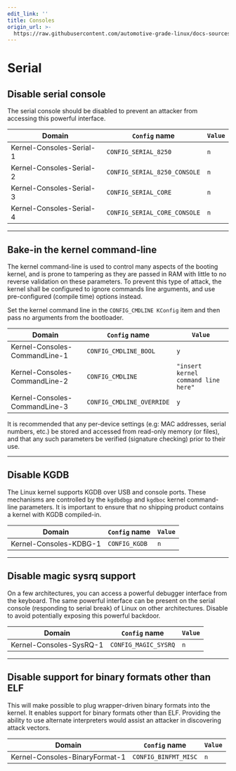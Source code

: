 ```yaml
---
edit_link: ''
title: Consoles
origin_url: >-
  https://raw.githubusercontent.com/automotive-grade-linux/docs-sources/halibut/docs/security-blueprint/part-4/3-Consoles.md
---
```


<!-- WARNING: This file is generated by fetch_docs.js using /home/boron/Documents/AGL/docs-webtemplate/site/_data/tocs/architecture/halibut/security_blueprint-security-blueprint-book.yml -->

# Serial

## Disable serial console

The serial console should be disabled to prevent an attacker from accessing this powerful interface.

<!-- section-config -->

Domain                   | `Config` name                | `Value`
------------------------ | ---------------------------- | -------
Kernel-Consoles-Serial-1 | `CONFIG_SERIAL_8250`         | `n`
Kernel-Consoles-Serial-2 | `CONFIG_SERIAL_8250_CONSOLE` | `n`
Kernel-Consoles-Serial-3 | `CONFIG_SERIAL_CORE`         | `n`
Kernel-Consoles-Serial-4 | `CONFIG_SERIAL_CORE_CONSOLE` | `n`

<!-- end-section-config -->

--------------------------------------------------------------------------------

## Bake-in the kernel command-line

The kernel command-line is used to control many aspects of the booting kernel, and is prone to tampering as they are passed in RAM with little to no reverse validation on these parameters. To prevent this type of attack, the kernel shall be configured to ignore commands line arguments, and use pre-configured (compile time) options instead.

Set the kernel command line in the `CONFIG_CMDLINE KConfig` item and then pass no arguments from the bootloader.

<!-- section-config -->

Domain                        | `Config` name             | `Value`
----------------------------- | ------------------------- | -----------------------------------
Kernel-Consoles-CommandLine-1 | `CONFIG_CMDLINE_BOOL`     | `y`
Kernel-Consoles-CommandLine-2 | `CONFIG_CMDLINE`          | `"insert kernel command line here"`
Kernel-Consoles-CommandLine-3 | `CONFIG_CMDLINE_OVERRIDE` | `y`

<!-- end-section-config -->

It is recommended that any per-device settings (e.g: MAC addresses, serial numbers, etc.) be stored and accessed from read-only memory (or files), and that any such parameters be verified (signature checking) prior to their use.

--------------------------------------------------------------------------------

## Disable KGDB

The Linux kernel supports KGDB over USB and console ports. These mechanisms are controlled by the `kgdbdbgp` and `kgdboc` kernel command-line parameters. It is important to ensure that no shipping product contains a kernel with KGDB compiled-in.

<!-- section-config -->

Domain                 | `Config` name | `Value`
---------------------- | ------------- | -------
Kernel-Consoles-KDBG-1 | `CONFIG_KGDB` | `n`

<!-- end-section-config -->

--------------------------------------------------------------------------------

## Disable magic sysrq support

On a few architectures, you can access a powerful debugger interface from the keyboard. The same powerful interface can be present on the serial console (responding to serial break) of Linux on other architectures. Disable to avoid potentially exposing this powerful backdoor.

<!-- section-config -->

Domain                  | `Config` name        | `Value`
----------------------- | -------------------- | -------
Kernel-Consoles-SysRQ-1 | `CONFIG_MAGIC_SYSRQ` | `n`

<!-- end-section-config -->

--------------------------------------------------------------------------------

## Disable support for binary formats other than ELF

This will make possible to plug wrapper-driven binary formats into the kernel. It enables support for binary formats other than ELF. Providing the ability to use alternate interpreters would assist an attacker in discovering attack vectors.

<!-- section-config -->

Domain                         | `Config` name        | `Value`
------------------------------ | -------------------- | -------
Kernel-Consoles-BinaryFormat-1 | `CONFIG_BINFMT_MISC` | `n`

<!-- end-section-config -->

